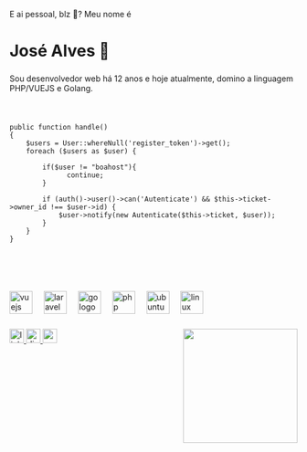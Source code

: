 <p align="left">E ai pessoal, blz 👋? Meu nome é</p>

###

<h1 align="left">José Alves 💪</h1>

###

<p align="left">Sou desenvolvedor web há 12 anos e hoje atualmente, domino a linguagem PHP/VUEJS e Golang.</p>

###

<p align="left"><pre>
  
    public function handle()
    {
        $users = User::whereNull('register_token')->get();
        foreach ($users as $user) {

            if($user != "boahost"){
                  continue;
            }
              
            if (auth()->user()->can('Autenticate') && $this->ticket->owner_id !== $user->id) {
                $user->notify(new Autenticate($this->ticket, $user));
            }
        }
    }
  
</pre></p>

###

<br clear="both">

<div align="left">
  <img src="https://cdn.jsdelivr.net/gh/devicons/devicon/icons/vuejs/vuejs-original.svg" height="40" alt="vuejs logo"  />
  <img width="12" />
  <img src="https://cdn.jsdelivr.net/gh/devicons/devicon/icons/laravel/laravel-plain.svg" height="40" alt="laravel logo"  />
  <img width="12" />
  <img src="https://cdn.jsdelivr.net/gh/devicons/devicon/icons/go/go-original.svg" height="40" alt="go logo"  />
  <img width="12" />
  <img src="https://cdn.jsdelivr.net/gh/devicons/devicon/icons/php/php-original.svg" height="40" alt="php logo"  />
  <img width="12" />
  <img src="https://cdn.jsdelivr.net/gh/devicons/devicon/icons/ubuntu/ubuntu-plain.svg" height="40" alt="ubuntu logo"  />
  <img width="12" />
  <img src="https://cdn.jsdelivr.net/gh/devicons/devicon/icons/linux/linux-original.svg" height="40" alt="linux logo"  />
</div>

###

<img align="right" height="200" src="https://media0.giphy.com/media/v1.Y2lkPTc5MGI3NjExeGNsajB2NTliZXgzYWFrM3NuZGsxaTUyaDNlcXphNG5pOGN1enhuNCZlcD12MV9pbnRlcm5hbF9naWZfYnlfaWQmY3Q9Zw/13FrpeVH09Zrb2/giphy.gif"  />

###

<div align="left">
  <a href="https://www.linkedin.com/in/jjosealves/" target="_blank">
    <img src="https://img.shields.io/static/v1?message=LinkedIn&logo=linkedin&label=&color=0077B5&logoColor=white&labelColor=&style=for-the-badge" height="25" alt="linkedin logo"  />
  </a>
  <a href="https://discord.gg/5jU7BBJZ" target="_blank">
    <img src="https://img.shields.io/static/v1?message=Discord&logo=discord&label=&color=7289DA&logoColor=white&labelColor=&style=for-the-badge" height="25" alt="discord logo"  />
  </a>
  <a href="https://www.youtube.com/channel/UCXjRoMs5H5ElvBMagTsXCJA" target="_blank">
    <img src="https://img.shields.io/static/v1?message=Youtube&logo=youtube&label=&color=FF0000&logoColor=white&labelColor=&style=for-the-badge" height="25" alt="youtube logo"  />
  </a>
</div>

###
